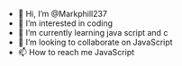 - 👋 Hi, I’m @Markphill237
- 👀 I’m interested in coding 
- 🌱 I’m currently learning java script and c
- 💞️ I’m looking to collaborate on JavaScript 
- 📫 How to reach me JavaScript 

<!---
Markphill237/Markphill237 is a ✨ special ✨ repository because its `README.md` (this file) appears on your GitHub profile.
You can click the Preview link to take a look at your changes.
--->

